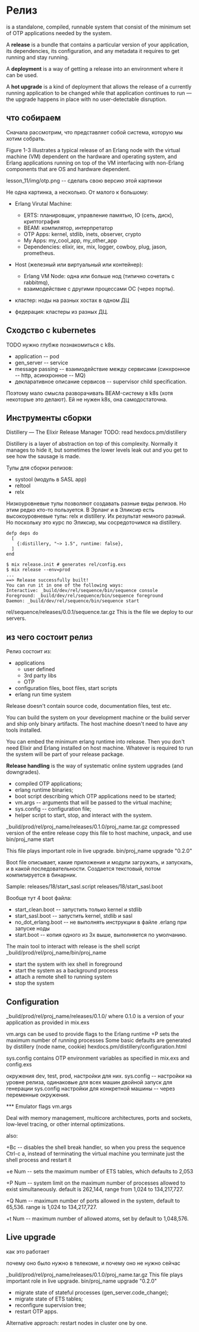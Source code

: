 # Релиз

is a standalone, compiled, runnable system
that consist of the minimum set of OTP applications needed by the system.


A **release** is a bundle that contains a particular version of your application,
its dependencies, its configuration,
and any metadata it requires to get running and stay running.

A **deployment** is a way of getting a release into an environment where it can be used.

A **hot upgrade** is a kind of deployment that allows the release of a currently running application
to be changed while that application continues to run —
the upgrade happens in place with no user-detectable disruption.


## что собираем

Сначала рассмотрим, что представляет собой система, которую мы хотим собрать.

Figure 1-3 illustrates a typical release of an Erlang node with the virtual machine (VM) dependent on the hardware and operating system, and Erlang applications running on top of the VM interfacing with non-Erlang components that are OS and hardware dependent.

lesson_11/img/otp.png -- сделать свою версию этой картинки

Не одна картинка, а несколько. От малого к большому:

+ Erlang Virutal Machine:
  - ERTS: планировщик, управление памятью, IO (сеть, диск), криптография
  - BEAM: компилятор, интерпретатор
  - OTP Apps: kernel, stdlib, inets, observer, crypto
  - My Apps: my_cool_app, my_other_app
  - Dependencies: elixir, iex, mix, logger, cowboy, plug, jason, prometheus.

+ Host (железный или виртуальный или контейнер):
  - Erlang VM Node: одна или больше нод (типично сочетать с rabbitmq),
  - взаимодействие с другими процессами ОС (через порты).

- кластер: ноды на разных хостах в одном ДЦ

- федерация: кластеры из разных ДЦ.


## Сходство с kubernetes

TODO нужно глубже познакомиться с k8s.

- application -- pod
- gen_server -- service
- message passing -- взаимодействие между сервисами (синхронное -- http, асинхронное -- MQ)
- декларативное описание сервисов -- supervisor child specification.

Поэтому мало смысла разворачивать BEAM-систему в k8s (хотя некоторые это делают). Ей не нужен k8s, она самодостаточна.


## Инструменты сборки

Distillery — The Elixir Release Manager
TODO: read hexdocs.pm/distillery

Distillery is a layer of abstraction on top of this complexity.
Normally it manages to hide it, but sometimes the lower levels leak out
and you get to see how the sausage is made.

Тулы для сборки релизов:
- systool (модуль в SASL app)
- reltool
- relx

Низкоуровневые тулы позволяют создавать разные виды релизов. Но этим редко кто-то пользуется.
В Эрланг и в Эликсир есть высокоуровневые тулы: relx и distillery. Их результат немного разный.
Но поскольку это курс по Эликсир, мы сосредоточимся на distillery.


```
defp deps do
  [
    {:distillery, "~> 1.5", runtime: false},
  ]
end

$ mix release.init # generates rel/config.exs
$ mix release --env=prod
...
==> Release successfully built!
You can run it in one of the following ways:
Interactive: _build/dev/rel/sequence/bin/sequence console
Foreground: _build/dev/rel/sequence/bin/sequence foreground
Daemon: _build/dev/rel/sequence/bin/sequence start
```

rel/sequence/releases/0.0.1/sequence.tar.gz
This is the file we deploy to our servers.


## из чего состоит релиз

Релиз состоит из:
- applications
  - user defined
  - 3rd party libs
  - OTP
- configuration files, boot files, start scripts
- erlang run time system

Release doesn't contain source code, documentation files, test etc.

You can build the system on your development machine or the build server and ship only binary artifacts.
The host machine doesn't need to have any tools installed.

You can embed the minimum erlang runtime into release. Then you don't need Elixir and Erlang installed on host machine. Whatever is required to run the system will be part of your release package.

**Release handling** is the way of systematic online system upgrades (and downgrades).

- compiled OTP applications;
- erlang runtime binaries;
- boot script describing which OTP applications need to be started;
- vm.args -- arguments that will be passed to the virtual machine;
- sys.config -- configuration file;
- helper script to start, stop, and interact with the system.

_build/prod/rel/proj_name/releases/0.1.0/proj_name.tar.gz
compressed version of the entire release
copy this file to host machine, unpack, and use bin/proj_name start

This file plays important role in live upgrade.
bin/proj_name upgrade "0.2.0"

Boot file описывает, какие приложения и модули загружать, и запускать, и в какой последовательности.
Создается текстовый, потом компилируется в бинарник.

Sample:
releases/18/start_sasl.script
releases/18/start_sasl.boot

Вообще тут 4 boot файла:
- start_clean.boot -- запустить только kernel и stdlib
- start_sasl.boot -- запустить kernel, stdlib и sasl
- no_dot_erlang.boot -- не выполнять инструкции в файле .erlang при запуске ноды
- start.boot -- копия одного из 3х выше, выполняется по умолчанию.

The main tool to interact with release is the shell script
_build/prod/rel/proj_name/bin/proj_name

- start the system with iex shell in foreground
- start the system as a background process
- attach a remote shell to running system
- stop the system


## Configuration

_build/prod/rel/proj_name/releases/0.1.0/
where 0.1.0 is a version of your application as provided in mix.exs

vm.args
can be used to provide flags to the Erlang runtime
+P sets the maximum number of running processes
Some basic defaults are generated by distillery (node name, cookie)
hexdocs.pm/distillery/configuration.html

sys.config
contains OTP environment variables as specified in mix.exs and config.exs

окружения dev, test, prod, настройки для них.
sys.config -- настройки на уровне релиза, одинаковые для всех машин
двойной запуск для генерации sys.config
настройки для конкретной машины -- через переменные окружения.

*** Emulator flags
vm.args

Deal with memory management, multicore architectures, ports and sockets, low-level tracing, or other internal optimizations.

also:

+Bc -- disables the shell break handler, so when you press the sequence Ctrl-c a,
instead of terminating the virtual machine you terminate just the shell process and restart it

+e Num -- sets the maximum number of ETS tables, which defaults to 2,053

+P Num -- system limit on the maximum number of processes allowed to exist simultaneously.
default is 262,144, range from 1,024 to 134,217,727.

+Q Num -- maximum number of ports allowed in the system,
default to 65,536. range is 1,024 to 134,217,727.

+t Num -- maximum number of allowed atoms, set by default to 1,048,576.


## Live upgrade

как это работает

почему оно было нужно в телекоме, и почему оно не нужно сейчас

_build/prod/rel/proj_name/releases/0.1.0/proj_name.tar.gz
This file plays important role in live upgrade.
bin/proj_name upgrade "0.2.0"

- migrate state of stateful processes (gen_server.code_change);
- migrate state of ETS tables;
- reconfigure supervision tree;
- restart OTP apps.

Alternative approach: restart nodes in cluster one by one.


